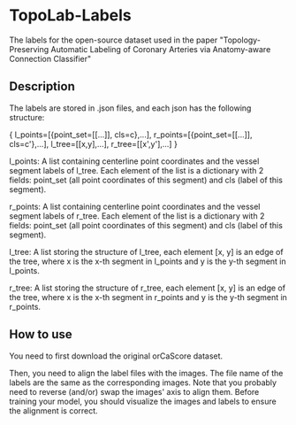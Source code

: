# TopoLab-Labels
The labels for the open-source dataset used in the paper "Topology-Preserving Automatic Labeling of Coronary Arteries via Anatomy-aware Connection Classifier"

## Description
The labels are stored in .json files, and each json has the following structure:

{
l_points=[{point_set=[[...]], cls=c},...],
r_points=[{point_set=[[...]], cls=c'},...],
l_tree=[[x,y],...], 
r_tree=[[x',y'],...]
}

l_points: A list containing centerline point coordinates and the vessel segment labels of l_tree. Each element of the list is a dictionary with 2 fields: point_set (all point coordinates of this segment) and cls (label of this segment).

r_points: A list containing centerline point coordinates and the vessel segment labels of r_tree. Each element of the list is a dictionary with 2 fields: point_set (all point coordinates of this segment) and cls (label of this segment).

l_tree: A list storing the structure of l_tree, each element [x, y] is an edge of the tree, where x is the x-th segment in l_points and y is the y-th segment in l_points.

r_tree: A list storing the structure of r_tree, each element [x, y] is an edge of the tree, where x is the x-th segment in r_points and y is the y-th segment in r_points.

## How to use
You need to first download the original orCaScore dataset.

Then, you need to align the label files with the images. The file name of the labels are the same as the corresponding images. Note that you probably need to reverse (and/or) swap the images' axis to align them. Before training your model, you should visualize the images and labels to ensure the alignment is correct.
